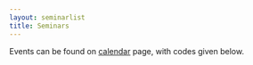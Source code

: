 ```yaml
---
layout: seminarlist
title: Seminars
---
```


Events can be found on [calendar](./calendar.md) page, with codes given below.

<p></p>

